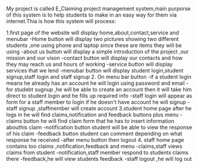 My project is called E_Claiming project management system,main purporse of this system is to help students to make in an easy way for them via internet.Thia is how this system will process:
 
1.first page of the website will display home,about,contact,service and menubar
     -Home button will display two pictures showing two different students ,one using phone and laptop since these are items they will be using 
     -about us button will display a simple introduction of the project ,our mission and our vison
     -contact button will display our contacts and how they may reach us and hours of working
     -service button will display services that we lend 
     -menubar button will display student login,student signup,staff login and staff signup
2. On menu bar button 
  -if a student login means he already has an account he will login using password and email
  -for studebt sugnup ,he will be able to create an account then it will take him direct to student login and he fills up required info
  -staff login will appear as form for a staff member to login if he doesn't have account he will signup
  -staff signup ,staffmember will create account
3.student home page after he logs in he will find claims,notification and feedback buttons plus menu 
  -claims button he will find claim form that he has to insert information abouthis claim
  -notification button student will be able to view the response of his claim
  -feedback button student can comment depending on what response he received
  -after menu button then logout
4. staff home page contains too claims ,notification,feedback and menu
   -claims,staff views claims from student
   -notification,staff member respond to students claims there
   -feedback,he will view students feedback 
   -staff logout ,he will log out 

<!---
ritaKagabe/ritaKagabe is a ✨ special ✨ repository because its `README.md` (this file) appears on your GitHub profile.
You can click the Preview link to take a look at your changes.
--->
